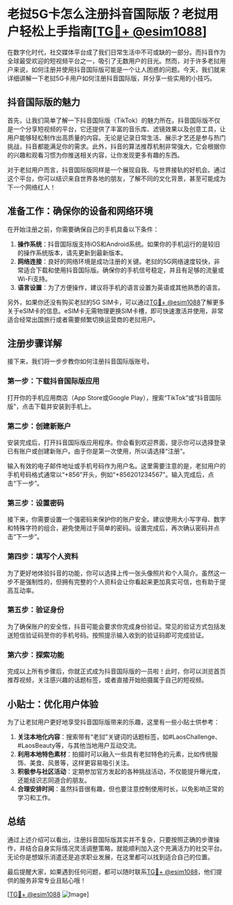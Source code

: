 # 老挝5G卡怎么注册抖音国际版？老挝用户轻松上手指南[[TG💪+ @esim1088](https://t.me/s/esim1088)]

在数字化时代，社交媒体平台成了我们日常生活中不可或缺的一部分。而抖音作为全球最受欢迎的短视频平台之一，吸引了无数用户的目光。然而，对于许多老挝用户来说，如何注册并使用抖音国际版可能是一个让人困惑的问题。今天，我们就来详细讲解一下老挝5G卡用户如何注册抖音国际版，并分享一些实用的小技巧。

## 抖音国际版的魅力

首先，让我们简单了解一下抖音国际版（TikTok）的魅力所在。抖音国际版不仅是一个分享短视频的平台，它还提供了丰富的音乐库、滤镜效果以及创意工具，让用户能够轻松制作出高质量的内容。无论是记录日常生活、展示才艺还是参与热门挑战，抖音都能满足你的需求。此外，抖音的算法推荐机制非常强大，它会根据你的兴趣和观看习惯为你推送相关内容，让你发现更多有趣的东西。

对于老挝用户而言，抖音国际版同样是一个展现自我、与世界接轨的好机会。通过这个平台，你可以结识来自世界各地的朋友，了解不同的文化背景，甚至可能成为下一个网络红人！

## 准备工作：确保你的设备和网络环境

在开始注册之前，你需要确保自己的手机具备以下条件：

1. **操作系统**：抖音国际版支持iOS和Android系统。如果你的手机运行的是较旧的操作系统版本，请先更新到最新版本。
2. **网络连接**：良好的网络环境是成功注册的关键。老挝的5G网络速度较快，非常适合下载和使用抖音国际版。确保你的手机信号稳定，并且有足够的流量或Wi-Fi支持。
3. **语言设置**：为了方便操作，建议将手机的语言设置为英语或其他熟悉的语言。

另外，如果你还没有购买老挝的5G SIM卡，可以通过[TG💪+ @esim1088](https://t.me/s/esim1088)了解更多关于eSIM卡的信息。eSIM卡无需物理更换SIM卡槽，即可快速激活并使用，非常适合经常出国旅行或者需要频繁切换运营商的老挝用户。

## 注册步骤详解

接下来，我们将一步步教你如何注册抖音国际版账号。

### 第一步：下载抖音国际版应用

打开你的手机应用商店（App Store或Google Play），搜索“TikTok”或“抖音国际版”，点击下载并安装到手机上。

### 第二步：创建新账户

安装完成后，打开抖音国际版应用程序。你会看到欢迎界面，提示你可以选择登录已有账户或创建新账户。由于你是第一次使用，所以请选择“注册”。

输入有效的电子邮件地址或手机号码作为用户名。这里需要注意的是，老挝用户的手机号码格式通常以“+856”开头，例如“+856201234567”。输入完成后，点击“下一步”。

### 第三步：设置密码

接下来，你需要设置一个强密码来保护你的账户安全。建议使用大小写字母、数字和特殊字符的组合，避免使用过于简单的密码。设置完成后，再次确认密码并点击“下一步”。

### 第四步：填写个人资料

为了更好地体验抖音的功能，你可以选择上传一张头像照片和个人简介。虽然这一步不是强制性的，但拥有完整的个人资料会让你看起来更加真实可信，也有助于提高互动率。

### 第五步：验证身份

为了确保账户的安全性，抖音可能会要求你完成身份验证。常见的验证方式包括发送短信验证码至你的手机号码。按照提示输入收到的验证码即可完成验证。

### 第六步：探索功能

完成以上所有步骤后，你就正式成为抖音国际版的一员啦！此时，你可以浏览首页推荐视频，关注感兴趣的话题标签，或者直接开始拍摄属于自己的短视频。

## 小贴士：优化用户体验

为了让老挝用户更好地享受抖音国际版带来的乐趣，这里有一些小贴士供参考：

1. **关注本地化内容**：搜索带有“老挝”关键词的话题标签，如#LaosChallenge、#LaosBeauty等，与其他当地用户互动交流。
2. **利用本地特色素材**：拍摄时可以融入一些具有老挝特色的元素，比如传统服饰、美食、风景等，这样更容易吸引关注。
3. **积极参与社区活动**：定期参加官方发起的各种挑战活动，不仅能提升曝光度，还能结识志同道合的朋友。
4. **合理安排时间**：虽然抖音很有趣，但也要注意控制使用时长，以免影响正常的学习和工作。

## 总结

通过上述介绍可以看出，注册抖音国际版其实并不复杂，只要按照正确的步骤操作，并结合自身实际情况灵活调整策略，就能顺利加入这个充满活力的社交平台。无论你是想娱乐消遣还是追求职业发展，在这里都可以找到适合自己的位置。

最后提醒大家，如果遇到任何问题，都可以随时联系[TG💪+ @esim1088](https://t.me/s/esim1088)，他们提供的服务非常专业且贴心哦！

[[TG💪+ @esim1088](https://t.me/s/esim1088) ![Image](https://i.postimg.cc/4NQfJmqS/Snipaste-2025-05-13-00-14-12.png)]